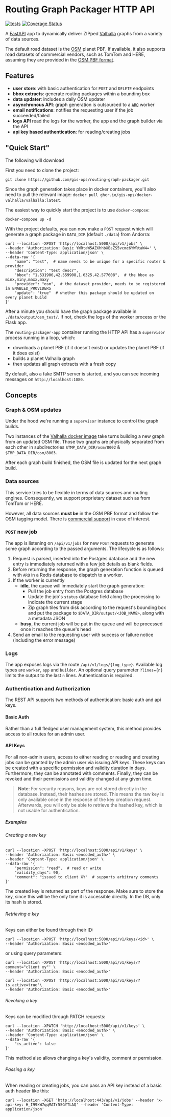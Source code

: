 # Routing Graph Packager HTTP API

[![tests](https://github.com/geoadmin/routing-graph-packager/actions/workflows/test-ubuntu.yml/badge.svg)](https://github.com/geoadmin/routing-graph-packager/actions/workflows/test-ubuntu.yml)
[![Coverage Status](https://coveralls.io/repos/github/gis-ops/routing-graph-packager/badge.svg)](https://coveralls.io/github/gis-ops/routing-graph-packager)

A [FastAPI](https://github.com/tiangolo/fastpi) app to dynamically deliver ZIPped [Valhalla](https://github.com/valhalla/valhalla) graphs from a variety of data sources.

The default road dataset is the [OSM](openstreetmap.org) planet PBF. If available, it also supports road datasets of commercial vendors, such as TomTom and HERE, assuming they are provided in the [OSM PBF format](https://wiki.openstreetmap.org/wiki/PBF_Format#).

## Features

- **user store**: with basic authentication for `POST` and `DELETE` endpoints
- **bbox extracts**: generate routing packages within a bounding box
- **data updater**: includes a daily OSM updater
- **asynchronous API**: graph generation is outsourced to a [`ARQ`](https://github.com/samuelcolvin/arq) worker
- **email notifications**: notifies the requesting user if the job succeeded/failed
- **logs API** read the logs for the worker, the app and the graph builder via the API
- **api key based authentication**: for reading/creating jobs

## "Quick Start"

The following will download

First you need to clone the project:

```
git clone https://github.com/gis-ops/routing-graph-packager.git
```

Since the graph generation takes place in docker containers, you'll also need to pull the relevant image: `docker pull ghcr.io/gis-ops/docker-valhalla/valhalla:latest`.

The easiest way to quickly start the project is to use `docker-compose`:

```
docker-compose up -d
```

With the project defaults, you can now make a `POST` request which will generate a graph package in `DATA_DIR` (default `./data`) from Andorra:

```
curl --location -XPOST 'http://localhost:5000/api/v1/jobs' \
--header 'Authorization: Basic YWRtaW5AZXhhbXBsZS5vcmc6YWRtaW4=' \
--header 'Content-Type: application/json' \
--data-raw '{
	"name": "test",  # name needs to be unique for a specific router & provider
	"description": "test descr",
	"bbox": "1.531906,42.559908,1.6325,42.577608",  # the bbox as minx,miny,maxx,maxy
	"provider": "osm",  # the dataset provider, needs to be registered in ENABLED_PROVIDERS
	"update": "true"  # whether this package should be updated on every planet build
}'
```

After a minute you should have the graph package available in `./data/output/osm_test/`. If not, check the logs of the worker process or the Flask app.

The `routing-packager-app` container running the HTTP API has a `supervisor` process running in a loop, which:

- downloads a planet PBF (if it doesn't exist) or updates the planet PBF (if it does exist)
- builds a planet Valhalla graph
- then updates all graph extracts with a fresh copy

By default, also a fake SMTP server is started, and you can see incoming messages on `http://localhost:1080`.

## Concepts

### Graph & OSM updates

Under the hood we're running a `supervisor` instance to control the graph builds.

Two instances of the [Valhalla docker image](https://github.com/gis-ops/docker-valhalla) take turns building a new graph from an updated OSM file. Those two graphs are physically separated from each other in subdirectories `$TMP_DATA_DIR/osm/8002` & `$TMP_DATA_DIR/osm/8003`.

After each graph build finished, the OSM file is updated for the next graph build.

### Data sources

This service tries to be flexible in terms of data sources and routing engines. Consequently, we support proprietary dataset such as from TomTom or HERE.

However, all data sources **must be** in the OSM PBF format and follow the OSM tagging model. There is [commercial support](https://github.com/gis-ops/prop2osm) in case of interest.

### `POST` new job

The app is listening on `/api/v1/jobs` for new `POST` requests to generate some graph according to the passed arguments. The lifecycle is as follows:

1. Request is parsed, inserted into the Postgres database and the new entry is immediately returned with a few job details as blank fields.
2. Before returning the response, the graph generation function is queued with `ARQ` in a Redis database to dispatch to a worker.
3. If the worker is currently
   - **idle**, the queue will immediately start the graph generation:
     - Pull the job entry from the Postgres database
     - Update the job's `status` database field along the processing to indicate the current stage
     - Zip graph tiles from disk according to the request's bounding box and put the package to `$DATA_DIR/output/<JOB_NAME>`, along with a metadata JSON
   - **busy**, the current job will be put in the queue and will be processed once it reaches the queue's head
4. Send an email to the requesting user with success or failure notice (including the error message)

### Logs

The app exposes logs via the route `/api/v1/logs/{log_type}`. Available log types are `worker`, `app` and `builder`. An optional query parameter `?lines={n}` limits the output to the last `n` lines. Authentication is required.

### Authentication and Authorization 

The REST API supports two methods of authentication: basic auth and api keys. 

#### Basic Auth 

Rather than a full fledged user management system, this method provides access to all routes for an admin user. 


#### API Keys 

For all non-admin users, access to either reading or reading and creating jobs can be granted by the admin user via issuing API keys. These keys can be created with a specific permission and validity duration in days. Furthermore, they can be annotated with comments. Finally, they can be revoked and their permissions and validity changed at any given time.

> **Note**: For security reasons, keys are not stored directly in the database. Instead, their hashes are stored. This means the raw key is only available once in the response of the key creation request. Afterwards, you will only be able to retrieve the hashed key, which is not usable for authentication. 

##### Examples 

###### Creating a new key 

```
curl --location -XPOST 'http://localhost:5000/api/v1/keys' \
--header 'Authorization: Basic <encoded_auth>' \
--header 'Content-Type: application/json' \
--data-raw '{
	"permission": "read",  # read or write
	"validity_days": 90,
	"comment": "issued to client XY"  # supports arbitrary comments
}'
```

The created key is returned as part of the response. Make sure to store the key, since this will be the only time it is accessible directly. In the DB, only its hash is stored. 


###### Retrieving a key 

Keys can either be found through their ID: 

```
curl --location -XPOST 'http://localhost:5000/api/v1/keys/<id>' \
--header 'Authorization: Basic <encoded_auth>' 
```

or using query parameters: 

```
curl --location -XPOST 'http://localhost:5000/api/v1/keys/?comment="client xy"' \
--header 'Authorization: Basic <encoded_auth>' 
```

```
curl --location -XPOST 'http://localhost:5000/api/v1/keys/?is_active=true'\
--header 'Authorization: Basic <encoded_auth>' 
```

###### Revoking a key 

Keys can be modified through PATCH requests: 

```
curl --location -XPATCH 'http://localhost:5000/api/v1/keys' \
--header 'Authorization: Basic <encoded_auth>' \
--header 'Content-Type: application/json' \
--data-raw '{
	"is_active": false 
}'
```

This method also allows changing a key's validity, comment or permission.

###### Passing a key 

When reading or creating jobs, you can pass an API key instead of a basic auth header like this: 

```
curl --location -XGET 'http://localhost:443/api/v1/jobs' --header 'x-api-key: H_I99kW7qqMATr5SGYTLAQ' --header 'Content-Type: application/json'
```

